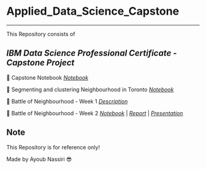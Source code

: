 # Applied_Data_Science_Capstone

---

This Repository consists of _<h2>IBM Data Science Professional Certificate - Capstone Project</h2>_ 

:rocket: Capstone Notebook [*Notebook*](https://github.com/ayoubn/Applied_Data_Science_Capstone/blob/main/Week%201%20Project.ipynb)

:rocket: Segmenting and clustering Neighbourhood in Toronto [*Notebook*](https://github.com/ayoubn/Applied_Data_Science_Capstone/blob/main/Project%202.ipynb)

:rocket: Battle of Neighbourhood - Week 1 [*Description*](https://github.com/ayoubn/Applied_Data_Science_Capstone/blob/6c8a8025cd05ad27b0adf3f999d6f68fd2c2a7f7/The%20Battle%20of%20Neighborhoods%20-%20Description.ipynb)

:rocket: Battle of Neighbourhood - Week 2 [*Notebook*](https://github.com/ayoubn/Applied_Data_Science_Capstone/blob/main/The%20Battle%20of%20Neighborhoods%20(Week%201).ipynb) | [*Report*](https://github.com/ayoubn/Applied_Data_Science_Capstone/blob/main/IBM%20Applied%20Data%20Science%20Capstone%20Project.pdf) | [*Presentation*](https://github.com/ayoubn/Applied_Data_Science_Capstone/blob/main/IBM%20Applied%20Data%20Science%20Capstone%20Project%20-%20Presentation.pdf)

## Note
This Repository is for reference only!

Made by Ayoub Nassiri :sunglasses:
 
